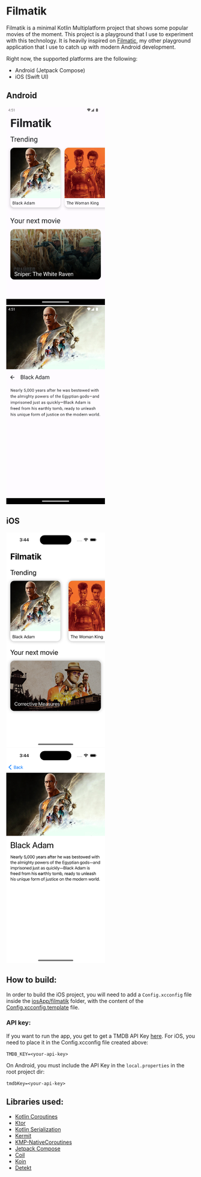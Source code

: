 # Filmatik


Filmatik is a minimal Kotlin Multiplatform project that shows some popular movies of the moment.
This project is a playground that I use to experiment with this technology. It is heavily inspired on
[Filmatic](https://github.com/prof18/Filmatic), my other playground application that I use
to catch up with modern Android development.

Right now, the supported platforms are the following: 
- Android (Jetpack Compose)
- iOS (Swift UI)

## Android

<div>
    <img width="263" src="img/list-android.png">
    <img width="263" src="img/detail-android.png">
</div>

## iOS

<div>
    <img width="263" src="img/list-ios.png">
    <img width="263" src="img/detail-ios.png">
</div>

## How to build:

In order to build the iOS project, you will need to add a `Config.xcconfig` file inside the [iosApp/filmatik](https://github.com/prof18/Filmatik/blob/main/iosApp/filmatik/) folder, with the content of the [Config.xcconfig.template](https://github.com/prof18/Filmatik/blob/main/iosApp/filmatik/Config.xcconfig.template) file.

### API key:

If you want to run the app, you get to get a TMDB API Key [here](https://www.themoviedb.org/settings/api).
For iOS, you need to place it in the Config.xcconfig file created above:

```xcconfing
TMDB_KEY=<your-api-key>
```

On Android, you must include the API Key in the `local.properties` in the root project dir:

```properties
tmdbKey=<your-api-key>
```

## Libraries used:

- [Kotlin Coroutines](https://kotlinlang.org/docs/coroutines-overview.html)
- [Ktor](https://ktor.io/)
- [Kotlin Serialization](https://github.com/Kotlin/kotlinx.serialization)
- [Kermit](https://github.com/touchlab/Kermit)
- [KMP-NativeCoroutines](https://github.com/rickclephas/KMP-NativeCoroutines)
- [Jetpack Compose](https://developer.android.com/jetpack/compose)
- [Coil](https://github.com/coil-kt/coil)
- [Koin](https://insert-koin.io/)
- [Detekt](https://github.com/detekt/detekt)

